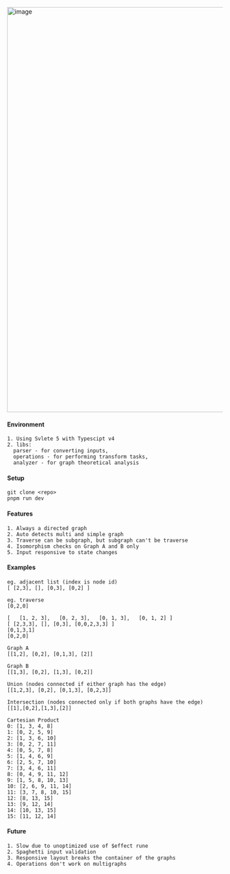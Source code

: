 <img width="1919" height="944" alt="image" src="https://github.com/user-attachments/assets/e2275414-30d3-43d3-b980-268067b41a4a" />

#### Environment
```
1. Using Svlete 5 with Typescipt v4
2. libs:
  parser - for converting inputs,
  operations - for performing transform tasks,
  analyzer - for graph theoretical analysis
```

#### Setup 
```
git clone <repo>
pnpm run dev
```

#### Features
```
1. Always a directed graph
2. Auto detects multi and simple graph
3. Traverse can be subgraph, but subgraph can't be traverse
4. Isomorphism checks on Graph A and B only
5. Input responsive to state changes
```

#### Examples
```
eg. adjacent list (index is node id)
[ [2,3], [], [0,3], [0,2] ]

eg. traverse
[0,2,0]
```

```
[   [1, 2, 3],   [0, 2, 3],   [0, 1, 3],   [0, 1, 2] ]
[ [2,3,3], [], [0,3], [0,0,2,3,3] ]
[0,1,3,1]
[0,2,0]
```

```
Graph A
[[1,2], [0,2], [0,1,3], [2]]

Graph B
[[1,3], [0,2], [1,3], [0,2]]

Union (nodes connected if either graph has the edge)
[[1,2,3], [0,2], [0,1,3], [0,2,3]]

Intersection (nodes connected only if both graphs have the edge)
[[1],[0,2],[1,3],[2]]

Cartesian Product 
0: [1, 3, 4, 8]
1: [0, 2, 5, 9]
2: [1, 3, 6, 10]
3: [0, 2, 7, 11]
4: [0, 5, 7, 8]
5: [1, 4, 6, 9]
6: [2, 5, 7, 10]
7: [3, 4, 6, 11]
8: [0, 4, 9, 11, 12]
9: [1, 5, 8, 10, 13]
10: [2, 6, 9, 11, 14]
11: [3, 7, 8, 10, 15]
12: [8, 13, 15]
13: [9, 12, 14]
14: [10, 13, 15]
15: [11, 12, 14]
```

#### Future
```
1. Slow due to unoptimized use of $effect rune
2. Spaghetti input validation
3. Responsive layout breaks the container of the graphs
4. Operations don't work on multigraphs
```

